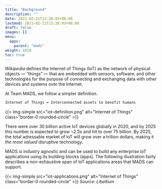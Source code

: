 ```yaml
---
title: "Background"
description: ""
date: 2021-02-21T13:28:03+08:00
lastmod: 2021-02-21T13:28:03+08:00
draft: false
images: []
menu:
  apps:
    parent: "mads"
weight: 1010
toc: true
---
```


_Wikipedia_ defines the Internet of Things (IoT) as the network of physical objects — “things” — that are embedded with sensors, software, and other technologies for the purpose of connecting and exchanging data with other devices and systems over the Internet.

At Team MADS, we follow a simpler definition.

```markdown
Internet of Things = Interconnected assets to benefit humans
```

{{< img-simple src="iot-definition.png" alt="Internet of Things" class="border-0 rounded-circle" >}}

There were over 30 billion active IoT devices globally in 2020, and by 2025 this number is expected to grow ~2.5x and hit to over 75 billion. By 2025, the total adressable market of IoT will grow over a trillion dollars, making it _the most valued_ disruptive technology.

MADS is industry agnostic and can be used to build any enterprise IoT applications using its building blocks (apps). The following illustration fairly describes a non-exhaustive span of IoT applications areas that MADS can support.

{{< img-simple src="iot-applications.png" alt="Internet of Things" class="border-0 rounded-circle" >}}
_Source: Libellium_

